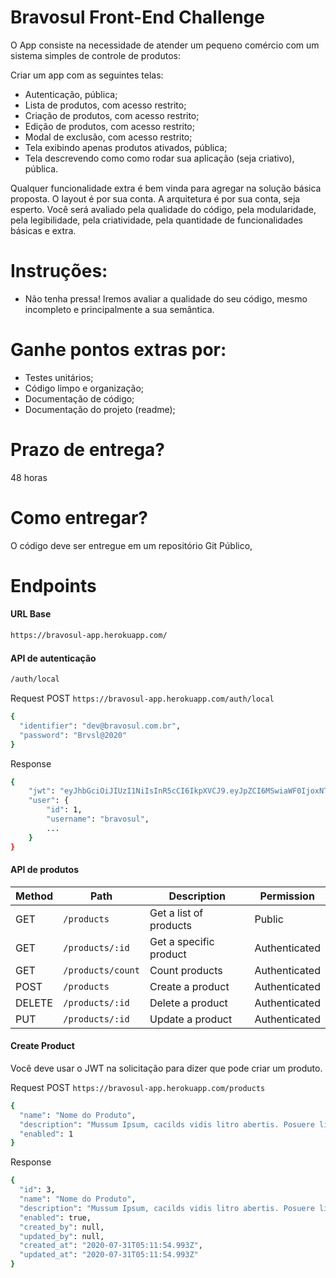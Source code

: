 # Bravosul Front-End Challenge

O App consiste na necessidade de atender um pequeno comércio com um sistema simples de controle de produtos:

Criar um app com as seguintes telas:
 - Autenticação, pública;
 - Lista de produtos, com acesso restrito;
 - Criação de produtos, com acesso restrito;
 - Edição de produtos, com acesso restrito; 
 - Modal de exclusão, com acesso restrito;
 - Tela exibindo apenas produtos ativados, pública;
 - Tela descrevendo como como rodar sua aplicação (seja criativo), pública.

Qualquer funcionalidade extra é bem vinda para agregar na solução básica proposta.
O layout é por sua conta. A arquitetura é por sua conta, seja esperto.
Você será avaliado pela qualidade do código, pela modularidade, pela legibilidade, pela criatividade, pela quantidade de funcionalidades básicas e extra.

# Instruções:

- Não tenha pressa! Iremos avaliar a qualidade do seu código, mesmo incompleto e principalmente a sua semântica.

# Ganhe pontos extras por:
  - Testes unitários;
  - Código limpo e organização;
  - Documentação de código;
  - Documentação do projeto (readme);
  
# Prazo de entrega?
48 horas

# Como entregar?
O código deve ser entregue em um repositório Git Público,

# Endpoints
#### URL Base
```sh
https://bravosul-app.herokuapp.com/
```

#### API de autenticação
```sh
/auth/local
```
Request POST `https://bravosul-app.herokuapp.com/auth/local`
```sh
{
  "identifier": "dev@bravosul.com.br",
  "password": "Brvsl@2020"
}
```
Response
```sh
{
    "jwt": "eyJhbGciOiJIUzI1NiIsInR5cCI6IkpXVCJ9.eyJpZCI6MSwiaWF0IjoxNTc2OTM4MTUwLCJleHAiOjE1Nzk1MzAxNTB9.UgsjjXkAZ-anD257BF7y1hbjuY3ogNceKfTAQtzDEsU",
    "user": {
        "id": 1,
        "username": "bravosul",
        ...
    }
}
```
#### API de produtos
| Method | Path | Description | Permission| 
| ------ | ------ | ------ | ------ |
| GET | `/products` | Get a list of products | Public |
| GET | `/products/:id` | Get a specific product | Authenticated |
| GET | `/products/count` | Count products | Authenticated |
| POST | `/products` | Create a product | Authenticated |
| DELETE | `/products/:id` | Delete a product | Authenticated |
| PUT | `/products/:id` | Update a product | Authenticated |

#### Create Product

Você deve usar o JWT na solicitação para dizer que pode criar um produto.

Request POST `https://bravosul-app.herokuapp.com/products`
```sh
{
  "name": "Nome do Produto",
  "description": "Mussum Ipsum, cacilds vidis litro abertis. Posuere libero varius. Nullam a nisl ut ante blandit hendrerit. Aenean sit amet nisi. Quem num gosta di mé, boa gentis num é.",
  "enabled": 1
}
```
Response
```sh
{
  "id": 3,
  "name": "Nome do Produto",
  "description": "Mussum Ipsum, cacilds vidis litro abertis. Posuere libero varius. Nullam a nisl ut ante blandit hendrerit. Aenean sit amet nisi. Quem num gosta di mé, boa gentis num é.",
  "enabled": true,
  "created_by": null,
  "updated_by": null,
  "created_at": "2020-07-31T05:11:54.993Z",
  "updated_at": "2020-07-31T05:11:54.993Z"
}
```
